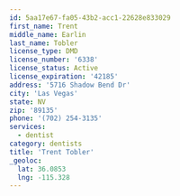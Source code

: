 ```yaml
---
id: 5aa17e67-fa05-43b2-acc1-22628e833029
first_name: Trent
middle_name: Earlin
last_name: Tobler
license_type: DMD
license_number: '6338'
license_status: Active
license_expiration: '42185'
address: '5716 Shadow Bend Dr'
city: 'Las Vegas'
state: NV
zip: '89135'
phone: '(702) 254-3135'
services:
  - dentist
category: dentists
title: 'Trent Tobler'
_geoloc:
  lat: 36.0853
  lng: -115.328
---
```

